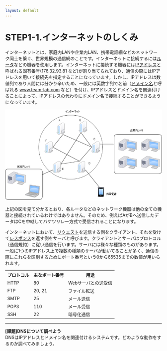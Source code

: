 ```yaml
---
layout: default
---
```

# STEP1-1.インターネットのしくみ

インターネットとは、家庭内LANや企業内LAN、携帯電話網などのネットワーク同士を繋ぐ、世界規模の通信網のことです。インターネットに接続するには[ルータ](http://e-words.jp/w/E383ABE383BCE382BF.html)などの機器を使用します。インターネットに接続する機器には[IPアドレス](http://e-words.jp/w/IPE382A2E38389E383ACE382B9.html)と呼ばれる固有番号(176.32.93.81 など)が割り当てられており、通信の際にはIPアドレスを用いて接続先を指定することになっています。しかし、IPアドレスは数値列であり人間には分かり辛いため、一般には英数字列で名前（[ドメイン名](http://e-words.jp/w/E38389E383A1E382A4E383B3E5908D.html)と呼ばれる www.team-lab.com など）を付け、IPアドレスとドメイン名を関連付けることによって、IPアドレスの代わりにドメイン名で接続することができるようになっています。

![](../images/1_1_1.png)

上記の図を見て分かるとおり、各ルータなどのネットワーク機器は他の全ての機器と接続されているわけではありません。そのため、例えばAがBへ送信したデータはCを中継してバケツリレー方式で受信されることになります。

インターネットにおいて、[リクエスト](http://e-words.jp/w/E383AAE382AFE382A8E382B9E38388.html)を送信する側をクライアント、それを受けて[レスポンス](http://e-words.jp/w/E383ACE382B9E3839DE383B3E382B9.html)を返す側をサーバと呼びます。クライアントとサーバはプロトコル（通信規約）に従い通信を行います。サーバには様々な種類のものがあります。一般に1つのIPアドレス上で複数の種類のサーバが動いてることが多く、通信の際にこれらを区別するためにポート番号という0から65535までの数値が用いられます。

<table>
<tr><th>プロトコル</th><th>主なポート番号</th><th>用途</th></tr>
<tr><td>HTTP</td><td>80</td><td>Webサーバとの送受信</td></tr>
<tr><td>FTP</td><td>20, 21</td><td>ファイル転送</td></tr>
<tr><td>SMTP</td><td>25</td><td>メール送信</td></tr>
<tr><td>POP3</td><td>110</td><td>メール受信</td></tr>
<tr><td>SSH</td><td>22</td><td>暗号化通信</td></tr>
</table>

***

**[課題]DNSについて調べよう**  
DNSはIPアドレスとドメイン名を関連付けるシステムです。どのような動作をするのか調べてみましょう。
